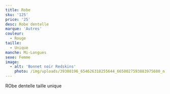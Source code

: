 ```yaml
---
title: Robe
sku: '125'
price: '25'
desc: Robe dentelle
marque: 'Autres'
couleur:
  - Rouge
taille:
  - Unique
manche: Mi-Longues
sexe: Femme
image:
  - alt: 'Bonnet noir Redskins'
    photo: /img/uploads/39308196_654626318255644_6650027593883975680_n.jpg
---
```

RObe dentelle taille unique
